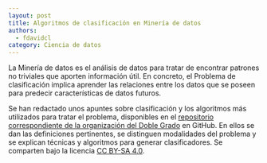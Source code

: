 ```yaml
---
layout: post
title: Algoritmos de clasificación en Minería de datos
authors:
  - fdavidcl
category: Ciencia de datos
---
```


La Minería de datos es el análisis de datos para tratar de encontrar
patrones no triviales que aporten información útil. En concreto, el
Problema de clasificación implica aprender las relaciones entre los
datos que se poseen para predecir características de datos futuros.

Se han redactado unos apuntes sobre clasificación y los algoritmos
más utilizados para tratar el problema, disponibles en el [repositorio
correspondiente de la organización del Doble Grado](http://github.com/dgiim/data-mining-classification/)
en GitHub. En ellos se dan las definiciones pertinentes, se distinguen
modalidades del problema y se explican técnicas y algoritmos para 
generar clasificadores. Se comparten bajo la licencia [CC BY-SA 4.0](http://creativecommons.org/licenses/by-sa/4.0/).